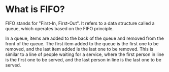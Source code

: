 # What is FIFO?
  
  FIFO stands for "First-In, First-Out". It refers to a data structure called a queue, which operates based on the FIFO principle.

In a queue, items are added to the back of the queue and removed from the front of the queue. The first item added to the queue is the first one to be removed, and the last item added is the last one to be removed. 
This is similar to a line of people waiting for a service, where the first person in line is the first one to be served, and the last person in line is the last one to be served.
